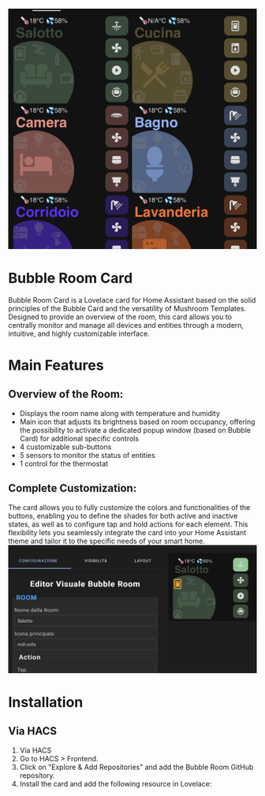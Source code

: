 ![Bubble Room](img/bubble-room.png)
# Bubble Room Card
Bubble Room Card is a Lovelace card for Home Assistant based on the solid principles of the Bubble Card and the versatility of Mushroom Templates. Designed to provide an overview of the room, this card allows you to centrally monitor and manage all devices and entities through a modern, intuitive, and highly customizable interface.

# Main Features
## Overview of the Room:
- Displays the room name along with temperature and humidity
- Main icon that adjusts its brightness based on room occupancy, offering the possibility to activate a dedicated popup window (based on Bubble Card) for additional specific controls
- 4 customizable sub-buttons
- 5 sensors to monitor the status of entities
- 1 control for the thermostat
## Complete Customization:
The card allows you to fully customize the colors and functionalities of the buttons, enabling you to define the shades for both active and inactive states, as well as to configure tap and hold actions for each element. This flexibility lets you seamlessly integrate the card into your Home Assistant theme and tailor it to the specific needs of your smart home.
![Bubble Room](img/bubble-room3.png)

# Installation
## Via HACS
1. Via HACS
2. Go to HACS > Frontend.
3. Click on "Explore & Add Repositories" and add the Bubble Room GitHub repository.
4. Install the card and add the following resource in Lovelace:
